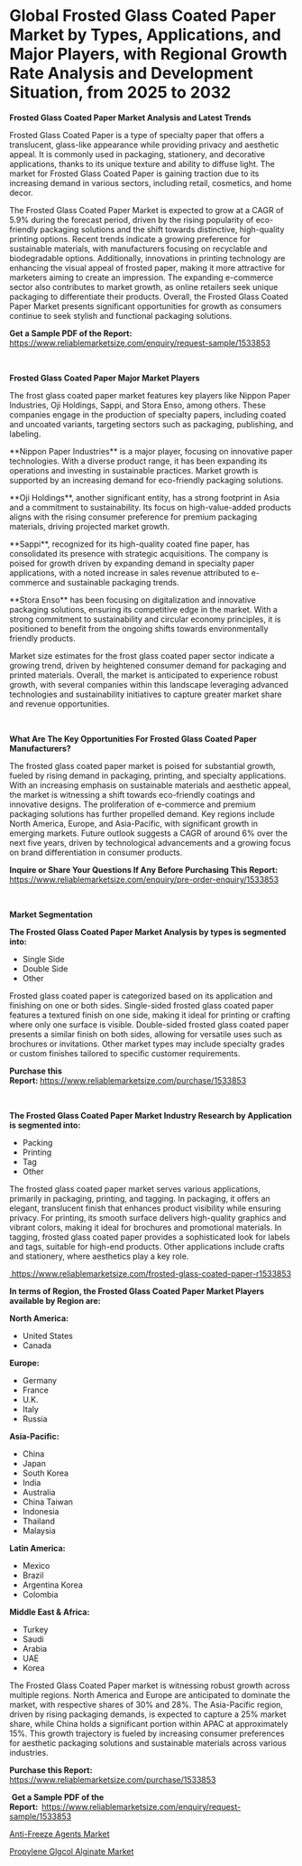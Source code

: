 <p><h1>Global Frosted Glass Coated Paper Market by Types, Applications, and Major Players, with Regional Growth Rate Analysis and Development Situation, from 2025 to 2032</h1></p><p><strong>Frosted Glass Coated Paper Market Analysis and Latest Trends</strong></p>
<p><p>Frosted Glass Coated Paper is a type of specialty paper that offers a translucent, glass-like appearance while providing privacy and aesthetic appeal. It is commonly used in packaging, stationery, and decorative applications, thanks to its unique texture and ability to diffuse light. The market for Frosted Glass Coated Paper is gaining traction due to its increasing demand in various sectors, including retail, cosmetics, and home decor.</p><p>The Frosted Glass Coated Paper Market is expected to grow at a CAGR of 5.9% during the forecast period, driven by the rising popularity of eco-friendly packaging solutions and the shift towards distinctive, high-quality printing options. Recent trends indicate a growing preference for sustainable materials, with manufacturers focusing on recyclable and biodegradable options. Additionally, innovations in printing technology are enhancing the visual appeal of frosted paper, making it more attractive for marketers aiming to create an impression. The expanding e-commerce sector also contributes to market growth, as online retailers seek unique packaging to differentiate their products. Overall, the Frosted Glass Coated Paper Market presents significant opportunities for growth as consumers continue to seek stylish and functional packaging solutions.</p></p>
<p><strong>Get a Sample PDF of the Report:&nbsp;</strong> <a href="https://www.reliablemarketsize.com/enquiry/request-sample/1533853?utm_campaign=2115&utm_medium=2&utm_source=Github&utm_content=ia&utm_term=02042025&utm_id=frosted-glass-coated-paper">https://www.reliablemarketsize.com/enquiry/request-sample/1533853</a></p>
<p>&nbsp;</p>
<p><strong>Frosted Glass Coated Paper Major Market Players</strong></p>
<p><p>The frost glass coated paper market features key players like Nippon Paper Industries, Oji Holdings, Sappi, and Stora Enso, among others. These companies engage in the production of specialty papers, including coated and uncoated variants, targeting sectors such as packaging, publishing, and labeling.</p><p>**Nippon Paper Industries** is a major player, focusing on innovative paper technologies. With a diverse product range, it has been expanding its operations and investing in sustainable practices. Market growth is supported by an increasing demand for eco-friendly packaging solutions. </p><p>**Oji Holdings**, another significant entity, has a strong footprint in Asia and a commitment to sustainability. Its focus on high-value-added products aligns with the rising consumer preference for premium packaging materials, driving projected market growth.</p><p>**Sappi**, recognized for its high-quality coated fine paper, has consolidated its presence with strategic acquisitions. The company is poised for growth driven by expanding demand in specialty paper applications, with a noted increase in sales revenue attributed to e-commerce and sustainable packaging trends.</p><p>**Stora Enso** has been focusing on digitalization and innovative packaging solutions, ensuring its competitive edge in the market. With a strong commitment to sustainability and circular economy principles, it is positioned to benefit from the ongoing shifts towards environmentally friendly products.</p><p>Market size estimates for the frost glass coated paper sector indicate a growing trend, driven by heightened consumer demand for packaging and printed materials. Overall, the market is anticipated to experience robust growth, with several companies within this landscape leveraging advanced technologies and sustainability initiatives to capture greater market share and revenue opportunities.</p></p>
<p>&nbsp;</p>
<p><strong>What Are The Key Opportunities For Frosted Glass Coated Paper Manufacturers?</strong></p>
<p><p>The frosted glass coated paper market is poised for substantial growth, fueled by rising demand in packaging, printing, and specialty applications. With an increasing emphasis on sustainable materials and aesthetic appeal, the market is witnessing a shift towards eco-friendly coatings and innovative designs. The proliferation of e-commerce and premium packaging solutions has further propelled demand. Key regions include North America, Europe, and Asia-Pacific, with significant growth in emerging markets. Future outlook suggests a CAGR of around 6% over the next five years, driven by technological advancements and a growing focus on brand differentiation in consumer products.</p></p>
<p><strong>Inquire or Share Your Questions If Any Before Purchasing This Report:</strong> <a href="https://www.reliablemarketsize.com/enquiry/pre-order-enquiry/1533853?utm_campaign=2115&utm_medium=2&utm_source=Github&utm_content=ia&utm_term=02042025&utm_id=frosted-glass-coated-paper">https://www.reliablemarketsize.com/enquiry/pre-order-enquiry/1533853</a></p>
<p>&nbsp;</p>
<p><strong>Market Segmentation</strong></p>
<p><strong>The Frosted Glass Coated Paper Market Analysis by types is segmented into:</strong></p>
<p><ul><li>Single Side</li><li>Double Side</li><li>Other</li></ul></p>
<p><p>Frosted glass coated paper is categorized based on its application and finishing on one or both sides. Single-sided frosted glass coated paper features a textured finish on one side, making it ideal for printing or crafting where only one surface is visible. Double-sided frosted glass coated paper presents a similar finish on both sides, allowing for versatile uses such as brochures or invitations. Other market types may include specialty grades or custom finishes tailored to specific customer requirements.</p></p>
<p><strong>Purchase this Report:&nbsp;</strong><a href="https://www.reliablemarketsize.com/purchase/1533853?utm_campaign=2115&utm_medium=2&utm_source=Github&utm_content=ia&utm_term=02042025&utm_id=frosted-glass-coated-paper">https://www.reliablemarketsize.com/purchase/1533853</a></p>
<p>&nbsp;</p>
<p><strong>The Frosted Glass Coated Paper Market Industry Research by Application is segmented into:</strong></p>
<p><ul><li>Packing</li><li>Printing</li><li>Tag</li><li>Other</li></ul></p>
<p><p>The frosted glass coated paper market serves various applications, primarily in packaging, printing, and tagging. In packaging, it offers an elegant, translucent finish that enhances product visibility while ensuring privacy. For printing, its smooth surface delivers high-quality graphics and vibrant colors, making it ideal for brochures and promotional materials. In tagging, frosted glass coated paper provides a sophisticated look for labels and tags, suitable for high-end products. Other applications include crafts and stationery, where aesthetics play a key role.</p></p>
<p><a href="https://www.reliablemarketsize.com/frosted-glass-coated-paper-r1533853?utm_campaign=2115&utm_medium=2&utm_source=Github&utm_content=ia&utm_term=02042025&utm_id=frosted-glass-coated-paper">&nbsp;https://www.reliablemarketsize.com/frosted-glass-coated-paper-r1533853</a></p>
<p><strong>In terms of Region, the Frosted Glass Coated Paper Market Players available by Region are:</strong></p>
<p>
    <p> <strong> North America: </strong>
        <ul>
            <li>United States</li>
            <li>Canada</li>
        </ul>
        </p> 
    <p> <strong> Europe: </strong>
        <ul>
            <li>Germany</li>
            <li>France</li>
            <li>U.K.</li>
            <li>Italy</li>
            <li>Russia</li>
        </ul>
        </p> 
    <p> <strong> Asia-Pacific: </strong>
        <ul>
            <li>China</li>
            <li>Japan</li>
            <li>South Korea</li>
            <li>India</li>
            <li>Australia</li>
            <li>China Taiwan</li>
            <li>Indonesia</li>
            <li>Thailand</li>
            <li>Malaysia</li>
        </ul>
        </p> 
    <p> <strong> Latin America: </strong>
        <ul>
            <li>Mexico</li>
            <li>Brazil</li>
            <li>Argentina Korea</li>
            <li>Colombia</li>
        </ul>
        </p> 
    <p> <strong> Middle East & Africa: </strong>
        <ul>
            <li>Turkey</li>
            <li>Saudi</li>
            <li>Arabia</li>
            <li>UAE</li>
            <li>Korea</li>
        </ul>
    </p>
    </p>
<p><p>The Frosted Glass Coated Paper market is witnessing robust growth across multiple regions. North America and Europe are anticipated to dominate the market, with respective shares of 30% and 28%. The Asia-Pacific region, driven by rising packaging demands, is expected to capture a 25% market share, while China holds a significant portion within APAC at approximately 15%. This growth trajectory is fueled by increasing consumer preferences for aesthetic packaging solutions and sustainable materials across various industries.</p></p>
<p><strong>Purchase this Report: </strong><a href="https://www.reliablemarketsize.com/purchase/1533853?utm_campaign=2115&utm_medium=2&utm_source=Github&utm_content=ia&utm_term=02042025&utm_id=frosted-glass-coated-paper">https://www.reliablemarketsize.com/purchase/1533853</a></p>
<p>&nbsp;<strong>Get a Sample PDF of the Report:&nbsp;&nbsp;</strong><a href="https://www.reliablemarketsize.com/enquiry/request-sample/1533853?utm_campaign=2115&utm_medium=2&utm_source=Github&utm_content=ia&utm_term=02042025&utm_id=frosted-glass-coated-paper">https://www.reliablemarketsize.com/enquiry/request-sample/1533853</a></p>
<p><strong></strong></p>
<p><p><a href="https://github.com/sofayahoo2023/Market-Research-Report-List-7/blob/main/anti-freeze-agents-market.md?utm_campaign=2115&utm_medium=2&utm_source=Github&utm_content=ia&utm_term=02042025&utm_id=frosted-glass-coated-paper">Anti-Freeze Agents Market</a></p><p><a href="https://github.com/wwwkeltoum/Market-Research-Report-List-5/blob/main/propylene-glgcol-alginate-market.md?utm_campaign=2115&utm_medium=2&utm_source=Github&utm_content=ia&utm_term=02042025&utm_id=frosted-glass-coated-paper">Propylene Glgcol Alginate Market</a></p></p>